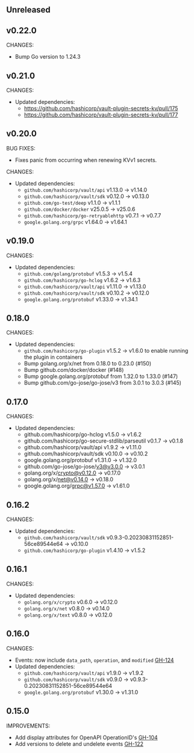 ## Unreleased

## v0.22.0

CHANGES:

* Bump Go version to 1.24.3

## v0.21.0

CHANGES:

* Updated dependencies:
  * https://github.com/hashicorp/vault-plugin-secrets-kv/pull/175
  * https://github.com/hashicorp/vault-plugin-secrets-kv/pull/177

## v0.20.0

BUG FIXES:

* Fixes panic from occurring when renewing KVv1 secrets.

CHANGES:

* Updated dependencies:
  * `github.com/hashicorp/vault/api` v1.13.0 -> v1.14.0
  * `github.com/hashicorp/vault/sdk` v0.12.0 -> v0.13.0
  * `github.com/go-test/deep` v1.1.0 -> v1.1.1
  * `github.com/docker/docker` v25.0.5 -> v25.0.6
  * `github.com/hashicorp/go-retryablehttp` v0.7.1 -> v0.7.7
  * `google.golang.org/grpc` v1.64.0 -> v1.64.1

## v0.19.0

CHANGES:

* Updated dependencies:
  * `github.com/golang/protobuf` v1.5.3 -> v1.5.4
  * `github.com/hashicorp/go-hclog` v1.6.2 -> v1.6.3
  * `github.com/hashicorp/vault/api` v1.11.0 -> v1.13.0
  * `github.com/hashicorp/vault/sdk` v0.10.2 -> v0.12.0
  * `google.golang.org/protobuf` v1.33.0 -> v1.34.1

## 0.18.0

CHANGES:

* Updated dependencies:
  * `github.com/hashicorp/go-plugin` v1.5.2 -> v1.6.0 to enable running the plugin in containers
  * Bump golang.org/x/net from 0.18.0 to 0.23.0 (#150)
  * Bump github.com/docker/docker (#148)
  * Bump google.golang.org/protobuf from 1.32.0 to 1.33.0 (#147)
  * Bump github.com/go-jose/go-jose/v3 from 3.0.1 to 3.0.3 (#145)

## 0.17.0

CHANGES:

* Updated dependencies:
  * github.com/hashicorp/go-hclog v1.5.0 -> v1.6.2
  * github.com/hashicorp/go-secure-stdlib/parseutil v0.1.7 -> v0.1.8
  * github.com/hashicorp/vault/api v1.9.2 -> v1.11.0
  * github.com/hashicorp/vault/sdk v0.10.0 -> v0.10.2
  * google.golang.org/protobuf v1.31.0 -> v1.32.0
  * github.com/go-jose/go-jose/v3@v3.0.0 -> v3.0.1
  * golang.org/x/crypto@v0.12.0 -> v0.17.0
  * golang.org/x/net@v0.14.0 -> v0.18.0
  * google.golang.org/grpc@v1.57.0 -> v1.61.0

## 0.16.2

CHANGES:

* Updated dependencies:
  * `github.com/hashicorp/vault/sdk` v0.9.3-0.20230831152851-56ce89544e64 -> v0.10.0
  * `github.com/hashicorp/go-plugin` v1.4.10 -> v1.5.2

## 0.16.1

CHANGES:

* Updated dependencies:
  * `golang.org/x/crypto` v0.6.0 -> v0.12.0
  * `golang.org/x/net` v0.8.0 -> v0.14.0
  * `golang.org/x/text` v0.8.0 -> v0.12.0
## 0.16.0

CHANGES:

* Events: now include `data_path`, `operation`, and `modified` [GH-124](https://github.com/hashicorp/vault-plugin-secrets-kv/pull/124)
* Updated dependencies:
   * `github.com/hashicorp/vault/api` v1.9.0 -> v1.9.2
   * `github.com/hashicorp/vault/sdk` v0.9.0 -> v0.9.3-0.20230831152851-56ce89544e64
   * `google.golang.org/protobuf` v1.30.0 ->  v1.31.0

## 0.15.0

IMPROVEMENTS:

* Add display attributes for OpenAPI OperationID's [GH-104](https://github.com/hashicorp/vault-plugin-secrets-kv/pull/104)
* Add versions to delete and undelete events [GH-122](https://github.com/hashicorp/vault-plugin-secrets-kv/pull/122)
